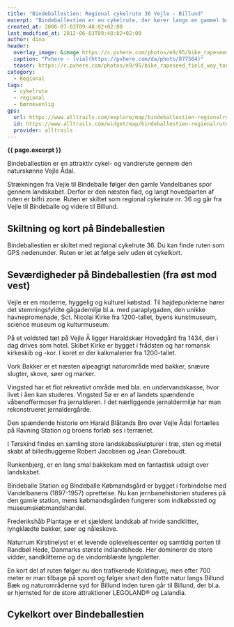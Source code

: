 ```yaml
---
title: "Bindeballestien: Regional cykelrute 36 Vejle - Billund"
excerpt: "Bindeballestien er en cykelrute, der kører langs en gammel banesti, der kører fra Vejle til Bindeballe Købmandsgård og videre til Billund."
created_at: 2006-07-03T09:48:02+02:00
last_modified_at: 2012-06-03T09:48:02+02:00
author: dina
header:
  overlay_image: &image https://c.pxhere.com/photos/e9/95/bike_rapeseed_field_way_tour_tourism_nature_the_cultivation_of-877564.jpg!d
  caption: "Pxhere - [via](https://pxhere.com/da/photo/877564)"
  teaser: https://c.pxhere.com/photos/e9/95/bike_rapeseed_field_way_tour_tourism_nature_the_cultivation_of-877564.jpg!d
category:
  - Regional
tags:
  - cykelrute
  - regional
  - børnevenlig
gps:
  url: https://www.alltrails.com/explore/map/bindeballestien-regionalrute-36-the-bindeballestien-route-regional-route-no-36--3
  id: https://www.alltrails.com/widget/map/bindeballestien-regionalrute-36-the-bindeballestien-route-regional-route-no-36--3
  provider: alltrails
---
```


**{{ page.excerpt }}**

Bindeballestien er en attraktiv cykel- og vandrerute gennem den naturskønne Vejle Ådal. 

Strækningen fra Vejle til Bindeballe følger den gamle Vandelbanes spor gennem landskabet. Derfor er den næsten flad, og langt hovedparten af ruten er bilfri zone. Ruten er skiltet som regional cykelrute nr. 36 og går fra Vejle til Bindeballe og videre til Billund.

## Skiltning og kort på Bindeballestien

Bindeballestien er skiltet med regional cykelrute 36. Du kan finde ruten som GPS nedenunder. Ruten er let at følge selv uden et cykelkort.

## Seværdigheder på Bindeballestien (fra øst mod vest)

Vejle er en moderne, hyggelig og kulturel købstad. Til højdepunkterne hører det stemningsfyldte gågademiljø bl.a. med paraplygaden, den unikke havnepromenade, Sct. Nicolai Kirke fra 1200-tallet, byens kunstmuseum, science museum og kulturmuseum.  

På et voldsted tæt på Vejle Å ligger Haraldskær Hovedgård fra 1434, der i dag drives som hotel. Skibet Kirke er bygget i frådsten og har romansk kirkeskib og -kor. I koret er der kalkmalerier fra 1200-tallet.

Vork Bakker er et næsten alpeagtigt naturområde med bakker, snævre slugter, skove, søer og marker.

Vingsted har et flot rekreativt område med bla. en undervandskasse, hvor livet i åen kan studeres. Vingsted Sø er en af landets spændende våbenoffermoser fra jernalderen. I det nærliggende jernaldermiljø har man rekonstrueret jernaldergårde.

Den spændende historie om Harald Blåtands Bro over Vejle Ådal fortælles på Ravning Station og broens forløb ses i terrænet. 

I Tørskind findes en samling store landskabsskulpturer i træ, sten og metal skabt af billedhuggerne Robert Jacobsen og Jean Clareboudt. 

Runkenbjerg, er en lang smal bakkekam med en fantastisk udsigt over landskabet. 

Bindeballe Station og Bindeballe Købmandsgård er bygget i forbindelse med Vandelbanens (1897-1957) oprettelse. Nu kan jernbanehistorien studeres på den gamle station, mens købmandsgården fungerer som indkøbssted og museumskøbmandshandel.

Frederikshåb Plantage er et sjældent landskab af hvide sandklitter, lyngklædte bakker, søer og nåleskove.

Naturrum Kirstinelyst er et levende oplevelsescenter og samtidig porten til Randbøl Hede, Danmarks største indlandshede. Her dominerer de store vidder, sandklitterne og de vindomblæste lyngpletter.

En kort del af ruten følger nu den trafikerede Koldingvej, men efter 700 meter er man tilbage på sporet og følger snart den flotte natur langs Billund Bæk og naturområderne syd for Billund inden turen går til Billund, der bl.a. er hjemsted for de store attraktioner LEGOLAND® og Lalandia.

## Cykelkort over Bindeballestien
